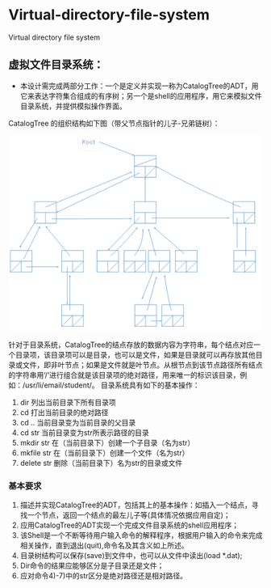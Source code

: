 # Virtual-directory-file-system
Virtual directory file system

## 虚拟文件目录系统：

- 本设计需完成两部分工作：一个是定义并实现一称为CatalogTree的ADT，用它来表达字符集合组成的有序树；另一个是shell的应用程序，用它来模拟文件目录系统，并提供模拟操作界面。

CatalogTree 的组织结构如下图（带父节点指针的儿子-兄弟链树）：


![](https://github.com/HappyKL/Virtual-directory-file-system/raw/master/a.png)


针对于目录系统，CatalogTree的结点存放的数据内容为字符串，每个结点对应一个目录项，该目录项可以是目录，也可以是文件，如果是目录就可以再存放其他目录或文件，即非叶节点；如果是文件就是叶节点。从根节点到该节点路径所有结点的字符串用‘/‘进行组合就是该目录项的绝对路径，用来唯一的标识该目录，例如：/usr/li/email/student/。
目录系统具有如下的基本操作：
1)	dir            列出当前目录下所有目录项
2)	cd            打出当前目录的绝对路径
3)	cd ..          当前目录变为当前目录的父目录
4)	cd str         当前目录变为str所表示路径的目录
5)	mkdir str      在（当前目录下）创建一个子目录（名为str）
6)	mkfile str      在（当前目录下）创建一个文件（名为str）
7)	delete str      删除（当前目录下）名为str的目录或文件

### 基本要求

1.	描述并实现CatalogTree的ADT，包括其上的基本操作：如插入一个结点，寻找一个节点，返回一个结点的最左儿子等(具体情况依据应用自定)；
2.	应用CatalogTree的ADT实现一个完成文件目录系统的shell应用程序；
3.	该Shell是一个不断等待用户输入命令的解释程序，根据用户输入的命令来完成相关操作，直到退出(quit),命令名及其含义如上所述。
4.	目录树结构可以保存(save)到文件中，也可以从文件中读出(load *.dat);
5.	Dir命令的结果应能够区分是子目录还是文件；
6.	应对命令4)-7)中的str区分是绝对路径还是相对路径。
